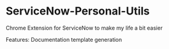 # ServiceNow-Personal-Utils
Chrome Extension for ServiceNow to make my life a bit easier

Features:
Documentation template generation
